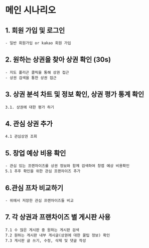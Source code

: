 # 메인 시나리오

## 1. 회원 가입 및 로그인
    - 일반 회원가입 or kakao 회원 가입
## 2. 원하는 상권을 찾아 상권 확인 (30s)
    - 지도 폴리곤 클릭을 통해 상권 접근
    - 상권 검색을 통한 상권 접근
## 3. 상권 분석 차트 및 정보 확인, 상권 평가 통계 확인
    3.1. 상권에 대한 평가 하기
## 4. 관심 상권 추가 
    4.1 관심상권 조회
## 5. 창업 예상 비용 확인
    - 관심 있는 프랜차이즈를 상권 정보와 함께 검색하여 창엽 예상 비용확인
    5.1 추후 확인을 위한 관심 프랜차이즈 추가
## 6.관심 프차 비교하기
    - 위에서 저장한 관심 프랜차이즈들 비교
## 7. 각 상권과 프랜차이즈 별 게시판 사용
    7.1 수 많은 게시판 중 원하는 게시판 검색
    7.2 원하는 게시판 내부 게시글(상권에 대한 꿀팁 정보) 확인
    7.3 게시판 글 쓰기, 수정, 삭제 및 댓글 작성